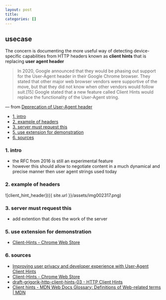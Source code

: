 ```yaml
---
layout: post
title:
categories: []
---
```

## usecase
The concern is documenting the more useful way of detecting device-specific capabilities from HTTP headers known as **client hints** that is replacing **user agent header**

> In 2020, Google announced that they would be phasing out support for the User-Agent header in their Google Chrome browser. They stated that other major web browser vendors were supportive of the move, but that they did not know when other vendors would follow suit.[15] Google stated that a new feature called Client Hints would replace the functionality of the User-Agent string.

— from [Deprecation of User\-Agent header](https://en.wikipedia.org/wiki/User_agent#Deprecation_of_User-Agent_header)

<!-- TOC -->

- [1. intro](#1-intro)
- [2. example of headers](#2-example-of-headers)
- [3. server must request this](#3-server-must-request-this)
- [5. use extension for demonstration](#5-use-extension-for-demonstration)
- [6. sources](#6-sources)

<!-- /TOC -->

### 1. intro
* the RFC from 2016 is still an experimental feature
* however this should allow to negotiate content in a much dynamical and precise manner then user agent strings used today

### 2. example of headers

![client_hint_header]({{ site.url }}/assets/img002317.png)

### 3. server must request this
* add extention that does the work of the server

### 5. use extension for demonstration
* [Client-Hints - Chrome Web Store](https://chrome.google.com/webstore/detail/client-hints/gdghpgmkfaedgngmnahnaaegpacanlef)

### 6. sources
* [Improving user privacy and developer experience with User-Agent Client Hints](https://web.dev/user-agent-client-hints/)
* [Client-Hints - Chrome Web Store](https://chrome.google.com/webstore/detail/client-hints/gdghpgmkfaedgngmnahnaaegpacanlef)
* [draft-grigorik-http-client-hints-03 - HTTP Client Hints](https://tools.ietf.org/html/draft-grigorik-http-client-hints-03)
* [Client hints - MDN Web Docs Glossary: Definitions of Web-related terms | MDN](https://developer.mozilla.org/en-US/docs/Glossary/Client_hints)
